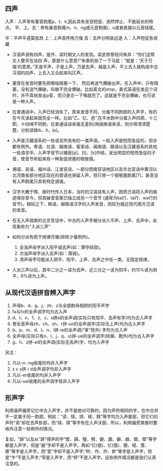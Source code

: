 ## 四声

入声：入声带有塞音韵尾p、t、k,因此具有发音短促、突然停止、不能延长的特点。
平、上、去：带有鼻音韵尾m、n、ng或元音韵尾i、u或者直接以元音结尾。

平：平声平道莫低昂
上：上声高呼用力强
去：去声分明哀远道
入：入声短促急收藏

- 汉语声调有四声，是齐、梁时期文人的发现。梁武帝曾经问朱异：“你们这帮文人整天在谈四
声，那是什么意思?”朱乘机拍了一下马屁：“就是：‘天子万福’的意思。”天是平声，子是上声，万是去声，福是入声，平上去入就构成中古汉语的四声，上去入又合起来叫仄声。

- 塞音在发音时要先把喉咙阻塞一下， 然后再送气爆破出声。在入声中，只有阻塞，没有送气爆破，叫做不完全爆破。比如英文的stop，美式英语在发这个词时，并不真地发出p音，而只是合一下嘴就完了，这就是不完全爆破，也可说是一种入声。

- 在普通话中，入声已经消失了。原来发音不同、分属不同韵部的入声字，有的在今天读起来就完全一样。比如“乙、亿、邑”,在平水韵中分属入声四质、十三职、十四缉不同韵，在普通话读来毫无差别(用闽南语来读，则分得清清楚楚，分别读做ik，it，ip)。

- 入声是汉藏语系的一些语言所具有的一类声调。一般入声是短而急促的，但亦都有例外。粤语、壮语、越南语、客家话、闽南语、赣语以及汉藏语系的其他一些语言中，入声字音节以辅音[p]、[t]、[k]作结，发出明显的短而急促的子音，使音节听起来有一种急促闭塞的顿挫感。

- 湘语、吴语、福州话、江淮官话、一部分西南官话地区以及华北官话中黄河以北河南省部分地区现在的晋语也保留入声，但只带一个弱喉塞韵尾[?]，甚至没有入声韵尾只具有特定调值。

- 汉字大概于隋、唐时代传入日本，当时的汉语具有入声，因而日语将入声的痕迹保存至今，但其破音音尾已独立成另一个音节 (通常为ka行、ta行、wa行的音节)。相较之下，韩语、越南语汉字的入声发音，则较为接近现代南方汉语的发音。

- 在无入声调类的北京官话中，中古的入声字被分派入平声、上声、去声中，此现象称为"入派三声”
- 如何分派有若干规律可循(排除少量例外)。
	1. 全浊声母字派入阳平或去声(如：薄夺续寂)。
	2. 次浊声母字派入去声(如：落弱)。
	3. 清声母字可能派入阴平、阳平、上声、去声之中任一类，无固定规律。
- 入派三声以后，其中二分之一读为去声，近三分之一读为阳平，约15%读为阴平，6%读为上声。

## 从现代汉语拼音辨入声字
1. 声母b、d、g、j、zh、z与全部韵母相拼的阳平声字
2. fa与fo的全声调字均为古入声
3. d、t、n、1、z、c、s拼e的全声调(实际只有阳平、去声有字)均为古入声字
4. 卷舌音声母zh、ch、sh、r拼-uo的全声调字(实际无上声)均为古入声字
5. b、p、m、d、t、n、l拼-ie的全声调(“爹”除外) 字均为古入声
6. 全声母(实际只有n、l、j、q、x)拼-ue的全声调字(除瘸、靴外)均为古入声字
7. g、h、z拼-ei的全声调(实际无去声)字，均为入声字

另注：
1. 凡以-n -ng收尾的均非入声字
2. z c s拼-i d全声调字均非入声字
3. 凡以-er收尾的均非入声字
4. 凡以-uai收尾的全声调字皆非入声字

## 形声字
利用谐声偏旁记忆中古入声字，并不是绝对可靠的，因为声符相同的字，在中古并不一定属于同一韵部。例如：“读、犊、牍、椟、黩”等字均为入声屋部，但它们的声符“卖”却在去声卦部，而“续、赎”等字有在入声沃部。所以，利用偏旁类推时要格外注意一些例外的情况。

复如，“辟”以及从“辟”得声的字“壁、薛、璧、劈、僻、霹、擗、癖、檗、擘”等字都是入声字，但是“避”字却不是入声字。再如“亿(億)、忆(憶)、臆、噫、薏、癔”等字是入声字，而“意"字却不是入声字;“昨、作、炸、蚱”等字是入声字，但是“乍”不是入声字;“窄是入声字，而“榨”不是入声字。这些例外情况都是我们认真注意的。